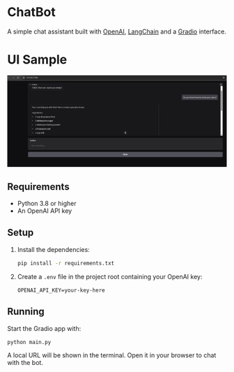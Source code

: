# ChatBot

A simple chat assistant built with [OpenAI](https://openai.com/), [LangChain](https://www.langchain.com/) and a [Gradio](https://gradio.app/) interface.


# UI Sample 
![alt text](image.png)

## Requirements

- Python 3.8 or higher
- An OpenAI API key

## Setup

1. Install the dependencies:
   ```bash
   pip install -r requirements.txt
   ```
2. Create a `.env` file in the project root containing your OpenAI key:
   ```
   OPENAI_API_KEY=your-key-here
   ```

## Running

Start the Gradio app with:

```bash
python main.py
```

A local URL will be shown in the terminal. Open it in your browser to chat with the bot.
